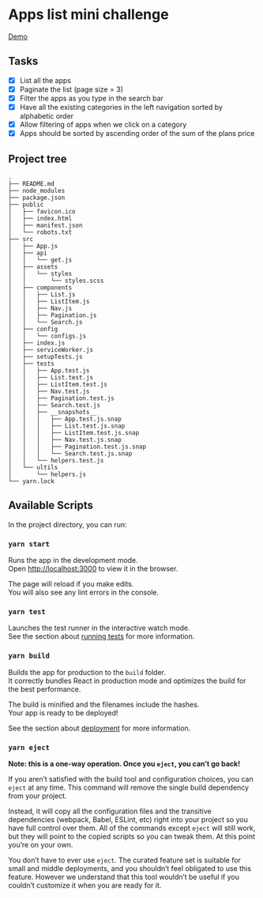 # Apps list mini challenge

[Demo](https://orivelton.github.io/apps-list-mini-challenge/)

## Tasks

- [X] List all the apps
- [X] Paginate the list (page size = 3)
- [x] Filter the apps as you type in the search bar
- [X] Have all the existing categories in the left navigation sorted by alphabetic order
- [x] Allow filtering of apps when we click on a category
- [X] Apps should be sorted by ascending order of the sum of the plans price

## Project tree

```shell
.
├── README.md
├── node_modules
├── package.json
├── public
│   ├── favicon.ico
│   ├── index.html
│   ├── manifest.json
│   └── robots.txt
├── src
│   ├── App.js
│   ├── api
│   │   └── get.js
│   ├── assets
│   │   └── styles
│   │       └── styles.scss
│   ├── components
│   │   ├── List.js
│   │   ├── ListItem.js
│   │   ├── Nav.js
│   │   ├── Pagination.js
│   │   └── Search.js
│   ├── config
│   │   └── configs.js
│   ├── index.js
│   ├── serviceWorker.js
│   ├── setupTests.js
│   ├── tests
│   │   ├── App.test.js
│   │   ├── List.test.js
│   │   ├── ListItem.test.js
│   │   ├── Nav.test.js
│   │   ├── Pagination.test.js
│   │   ├── Search.test.js
│   │   ├── __snapshots__
│   │   │   ├── App.test.js.snap
│   │   │   ├── List.test.js.snap
│   │   │   ├── ListItem.test.js.snap
│   │   │   ├── Nav.test.js.snap
│   │   │   ├── Pagination.test.js.snap
│   │   │   └── Search.test.js.snap
│   │   └── helpers.test.js
│   └── ultils
│       └── helpers.js
└── yarn.lock
```


## Available Scripts

In the project directory, you can run:

### `yarn start`

Runs the app in the development mode.<br />
Open [http://localhost:3000](http://localhost:3000) to view it in the browser.

The page will reload if you make edits.<br />
You will also see any lint errors in the console.

### `yarn test`

Launches the test runner in the interactive watch mode.<br />
See the section about [running tests](https://facebook.github.io/create-react-app/docs/running-tests) for more information.

### `yarn build`

Builds the app for production to the `build` folder.<br />
It correctly bundles React in production mode and optimizes the build for the best performance.

The build is minified and the filenames include the hashes.<br />
Your app is ready to be deployed!

See the section about [deployment](https://facebook.github.io/create-react-app/docs/deployment) for more information.

### `yarn eject`

**Note: this is a one-way operation. Once you `eject`, you can’t go back!**

If you aren’t satisfied with the build tool and configuration choices, you can `eject` at any time. This command will remove the single build dependency from your project.

Instead, it will copy all the configuration files and the transitive dependencies (webpack, Babel, ESLint, etc) right into your project so you have full control over them. All of the commands except `eject` will still work, but they will point to the copied scripts so you can tweak them. At this point you’re on your own.

You don’t have to ever use `eject`. The curated feature set is suitable for small and middle deployments, and you shouldn’t feel obligated to use this feature. However we understand that this tool wouldn’t be useful if you couldn’t customize it when you are ready for it.

